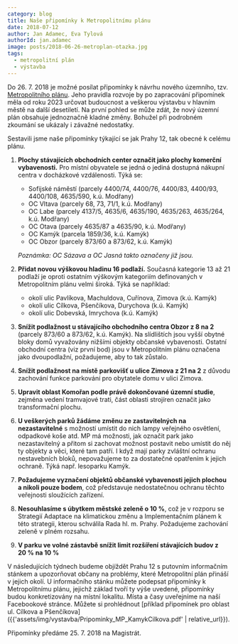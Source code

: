 ```yaml
---
category: blog
title: Naše připomínky k Metropolitnímu plánu
date: 2018-07-12
author: Jan Adamec, Eva Tylová
authorId: jan.adamec
image: posts/2018-06-26-metroplan-otazka.jpg
tags:
  - metropolitní plán
  - výstavba
---
```


Do 26. 7. 2018 je možné posílat připomínky k návrhu nového územního, tzv. [Metropolitního plánu](http://plan.iprpraha.cz/cs/metropolitni-plan/prohlizeni). Jeho pravidla rozvoje by po zapracování připomínek měla od roku 2023 určovat budoucnost a veškerou výstavbu v hlavním městě na další desetiletí. Na první pohled se může zdát, že nový územní plán obsahuje jednoznačně kladné změny. Bohužel při podrobném zkoumání se ukázaly i závažné nedostatky.

Sestavili jsme naše připomínky týkající se jak Prahy 12, tak obecné k celému plánu.

1. **Plochy stávajících obchodních center označit jako plochy komerční vybavenosti.** Pro místní obyvatele se jedná o jediná dostupná nákupní centra v docházkové vzdálenosti. Týká se:
   * Sofijské náměstí (parcely 4400/74, 4400/76, 4400/83, 4400/93, 4400/108, 4635/590, k.ú. Modřany)
   * OC Vltava (parcely 68, 73, 71/1, k.ú. Modřany)
   * OC Labe (parcely 4137/5, 4635/6, 4635/190, 4635/263, 4635/264, k.ú. Modřany)
   * OC Otava (parcely 4635/87 a 4635/90, k.ú. Modřany)
   * OC Kamýk (parcela 1859/36, k.ú. Kamýk)
   * OC Obzor (parcely 873/60 a 873/62, k.ú. Kamýk)

   _Poznámka: OC Sázava a OC Jasná takto označeny již jsou._

1. **Přidat novou výškovou hladinu 16 podlaží.** Současná kategorie 13 až 21 podlaží je oproti ostatním výškovým kategoriím definovaných v Metropolitním plánu velmi široká. Týká se například:
   * okolí ulic Pavlíkova, Machuldova, Cuřínova, Zimova (k.ú. Kamýk)
   * okolí ulic Cílkova, Pšenčíkova, Durychova (k.ú. Kamýk)
   * okolí ulic Dobevská, Imrychova (k.ú. Kamýk)

1. **Snížit podlažnost u stávajícího obchodního centra Obzor z 8 na 2** (parcely 873/60 a 873/62, k.ú. Kamýk). Na slídlištích jsou vyšší obytné bloky domů vyvažovány nižšími objekty občanské vybavenosti. Ostatní obchodní centra (viz první bod) jsou v Metropolitním plánu označena jako dvoupodlažní, požadujeme, aby to tak zůstalo.

1. **Snížit podlažnost na místě parkovišť u ulice Zimova z 21 na 2** z důvodu zachování funkce parkování pro obytatele domu v ulici Zimova.

1. **Upravit oblast Komořan podle právě dokončované územní studie**, zejména vedení tramvajové trati, část oblasti strojíren označit jako transformační plochu.

1. **U veškerých parků žádáme změnu ze zastavitelných na nezastavitelné** s možností umístit do nich lampy veřejného osvětlení, odpadkové koše atd. MP má možnosti, jak označit park jako nezastavitelný a přitom si zachovat možnost postavit nebo umístit do něj ty objekty a věci, které tam patří. I když mají parky zvláštní ochranu nestavebních bloků, nepovažujeme to za dostatečné opatřením k jejich ochraně. Týká např. lesoparku Kamýk.

1. **Požadujeme vyznačení objektů občanské vybavenosti jejich plochou a nikoli pouze bodem**, což představuje nedostatečnou ochranu těchto veřejnosti sloužících zařízení.

1. **Nesouhlasíme s úbytkem městské zeleně o 10&nbsp;%**, což je v rozporu se Strategií Adaptace na klimatickou změnu a Implementačním plánem k této strategii, kterou schválila Rada hl. m. Prahy. Požadujeme zachování zeleně v plném rozsahu.

1. **V parku ve volné zástavbě snížit limit rozšíření stávajících budov z 20&nbsp;% na 10&nbsp;%**

V následujících týdnech budeme objíždět Prahu 12 s putovním informačním stánkem a upozorňovat občany na problémy, které Metropolitní plán přináší v jejich okolí. U informačního stánku můžete podepsat připomínky k Metropolitnímu plánu, jejichž základ tvoří ty výše uvedené, připomínky budou konkretizovány na místní lokalitu. Místa a časy uveřejníme na naší Facebookové stránce. Můžete si prohlédnout [příklad připomínek pro oblast ul. Cílkova a Pšenčíkova]({{'assets/img/vystavba/Pripominky_MP_KamykCilkova.pdf' | relative_url}}).

Připomínky předáme 25. 7. 2018 na Magistrát.

